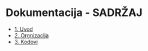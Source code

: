 # Dokumentacija - SADRŽAJ
* [1. Uvod](UVOD.md)
* [2. Orgnizacija](ORGANIZACIJA.md)
* [3. Kodovi](KODOVI.md)

